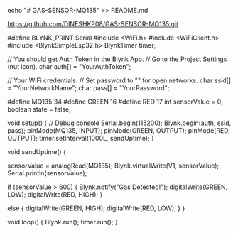 echo "# GAS-SENSOR-MQ135" >> README.md

https://github.com/DINESHKP08/GAS-SENSOR-MQ135.git

#define BLYNK_PRINT Serial
#include <WiFi.h>
#include <WiFiClient.h>
#include <BlynkSimpleEsp32.h>
BlynkTimer timer;
 
// You should get Auth Token in the Blynk App.
// Go to the Project Settings (nut icon).
char auth[] = "YourAuthToken";
 
// Your WiFi credentials.
// Set password to "" for open networks.
char ssid[] = "YourNetworkName";
char pass[] = "YourPassword";
 
#define MQ135 34
#define GREEN 16
#define RED 17
int sensorValue = 0;
boolean state = false;
 
void setup()
{
 // Debug console
 Serial.begin(115200);
 Blynk.begin(auth, ssid, pass);
 pinMode(MQ135, INPUT);
 pinMode(GREEN, OUTPUT);
 pinMode(RED, OUTPUT);
 timer.setInterval(1000L, sendUptime);
}
 
void sendUptime()
{
 
 sensorValue = analogRead(MQ135);
 Blynk.virtualWrite(V1, sensorValue);
 Serial.println(sensorValue);
 
 if (sensorValue > 600)
 {
 Blynk.notify("Gas Detected!");
 digitalWrite(GREEN, LOW);
 digitalWrite(RED, HIGH);
 }
 
 else
 {
 digitalWrite(GREEN, HIGH);
 digitalWrite(RED, LOW);
 }
}
 
void loop()
{
 Blynk.run();
 timer.run();
}
